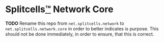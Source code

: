 # Splitcells[™](https://register.dpma.de/DPMAregister/marke/register/3020232218735/DE) Network Core

**TODO** Rename this repo from `net.splitcells.network` to `net.splitcells.network.core` in order to better indicates is purpose.
This should not be done immediately, in order to ensure, that this is correct.